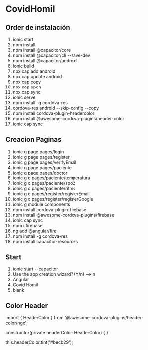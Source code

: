 # CovidHomil

## Order de instalación

1. ionic start
2. npm install
3. npm install @capacitor/core
4. npm install @capacitor/cli --save-dev
5. npm install @capacitor/android
6. ionic build
7. npx cap add android
8. npx cap update android
9. npx cap copy
10. npx cap open
11. npx cap sync
12. ionic serve
13. npm install -g cordova-res
14. cordova-res android --skip-config --copy
15. npm install cordova-plugin-headercolor 
16. npm install @awesome-cordova-plugins/header-color 
17. ionic cap sync

## Creacion Paginas

1. ionic g page pages/login
2. ionic g page pages/register
3. ionic g page pages/verifyEmail
4. ionic g page pages/paciente
5. ionic g page pages/doctor
6. ionic g c pages/paciente/temperatura
7. ionic g c pages/paciente/spo2
8. ionic g c pages/paciente/ritmo
9. ionic g c pages/register/registerEmail
10. ionic g c pages/register/registerGoogle
11. ionic g module components
12. npm install cordova-plugin-firebase
13. npm install @awesome-cordova-plugins/firebase
14. ionic cap sync
15. npm i firebase
16. ng add @angular/fire
17. npm install -g cordova-res
18. npm install capacitor-resources

## Start

1. ionic start --capacitor
2. Use the app creation wizard? (Y/n) --> n
3. Angular
4. Covid Homil
5. blank

## Color Header

import { HeaderColor } from '@awesome-cordova-plugins/header-color/ngx';

constructor(private headerColor: HeaderColor) { }

this.headerColor.tint('#becb29');
